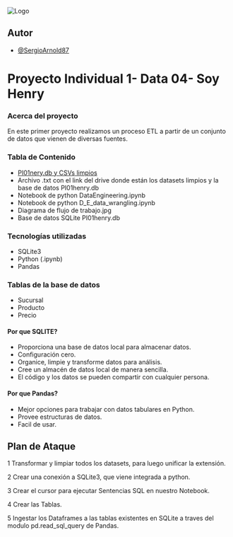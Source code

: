 
![Logo](https://stonkstutors.com/wp-content/uploads/2022/07/Soy-Henry-Entiende-como-funciona-la-plataforma-y-si-vale-la-pena.jpg)


## Autor

- [@SergioArnold87](https://github.com/sergioarnold87)


# Proyecto Individual 1- Data 04- Soy Henry

### Acerca del proyecto

En este primer proyecto realizamos un proceso ETL a partir de un conjunto de datos que vienen de diversas fuentes.

### Tabla de Contenido
- [PI01nery.db y CSVs limpios](https://drive.google.com/drive/folders/1ubkZiZ8km2HHCHyt8AKTNG99R0pDz2DN?usp=share_link)
- Archivo .txt con el link del drive donde están los datasets limpios y la base de datos PI01henry.db
- Notebook de python DataEngineering.ipynb
- Notebook de python D_E_data_wrangling.ipynb
- Diagrama de flujo de trabajo.jpg
- Base de datos SQLite PI01henry.db

### Tecnologías utilizadas

- SQLite3
- Python (.ipynb)
- Pandas

### Tablas de la base de datos
- Sucursal 
- Producto
- Precio

#### Por que SQLITE?
- Proporciona una base de datos local para almacenar datos.
- Configuración cero.
- Organice, limpie y transforme datos para análisis.
- Cree un almacén de datos local de manera sencilla.
- El código y los datos se pueden compartir con cualquier persona.

#### Por que Pandas?
- Mejor opciones para trabajar con datos tabulares en Python.
- Provee estructuras de datos.
- Facil de usar.

## Plan de Ataque

1 Transformar y limpiar todos los datasets, para luego unificar la extensión.

2 Crear una conexión a SQLite3, que viene integrada a python.

3 Crear el cursor para ejecutar Sentencias SQL en nuestro Notebook.

4 Crear las Tablas.

5 Ingestar los Dataframes a las tablas existentes en SQLite a traves del modulo pd.read_sql_query de Pandas.







